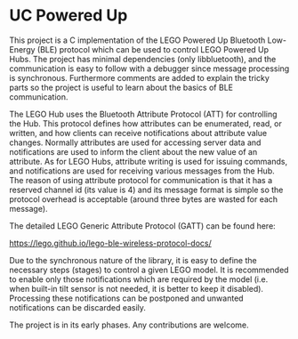 # UC Powered Up #

This project is a C implementation of the LEGO Powered Up Bluetooth
Low-Energy (BLE) protocol which can be used to control LEGO Powered
Up Hubs. The project has minimal dependencies (only libbluetooth),
and the communication is easy to follow with a debugger since message
processing is synchronous. Furthermore comments are added to explain
the tricky parts so the project is useful to learn about the basics
of BLE communication.

The LEGO Hub uses the Bluetooth Attribute Protocol (ATT) for controlling
the Hub. This protocol defines how attributes can be enumerated, read,
or written, and how clients can receive notifications about attribute
value changes. Normally attributes are used for accessing server data
and notifications are used to inform the client about the new value of
an attribute. As for LEGO Hubs, attribute writing is used for issuing
commands, and notifications are used for receiving various messages
from the Hub. The reason of using attribute protocol for communication
is that it has a reserved channel id (its value is 4) and its message
format is simple so the protocol overhead is acceptable (around three
bytes are wasted for each message).

The detailed LEGO Generic Attribute Protocol (GATT) can be found here:

https://lego.github.io/lego-ble-wireless-protocol-docs/

Due to the synchronous nature of the library, it is easy to define the
necessary steps (stages) to control a given LEGO model. It is recommended
to enable only those notifications which are required by the model (i.e.
when built-in tilt sensor is not needed, it is better to keep it disabled).
Processing these notifications can be postponed and unwanted notifications
can be discarded easily.

The project is in its early phases. Any contributions are welcome.
